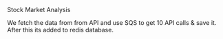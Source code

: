 Stock Market Analysis

We fetch the data from from API and use SQS to get 10 API calls & save it. After this its added to redis database.
